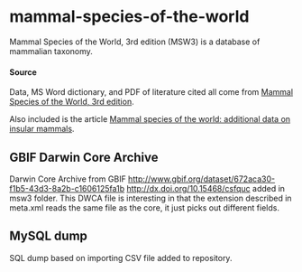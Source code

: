 mammal-species-of-the-world
===========================

Mammal Species of the World, 3rd edition (MSW3) is a database of mammalian taxonomy.

#### Source

Data, MS Word dictionary, and PDF of literature cited all come from [Mammal Species of the World, 3rd edition](http://www.bucknell.edu/msw3/).

Also included is the article [Mammal species of the world: additional data on insular mammals](http://hdl.handle.net/2246/3233).

## GBIF Darwin Core Archive

Darwin Core Archive from GBIF http://www.gbif.org/dataset/672aca30-f1b5-43d3-8a2b-c1606125fa1b http://dx.doi.org/10.15468/csfquc added in msw3 folder. This DWCA file is interesting in that the extension described in meta.xml reads the same file as the core, it just picks out different fields.

## MySQL dump

SQL dump based on importing CSV file added to repository.
